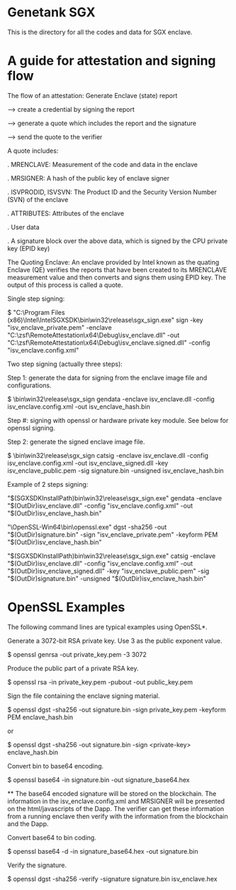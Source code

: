 # Genetank SGX

This is the directory for all the codes and data for SGX enclave.

# A guide for attestation and signing flow

The flow of an attestation:
Generate Enclave (state) report 

--> create a credential by signing the report 

--> generate a quote which includes the report and the signature

--> send the quote to the verifier


A quote includes:

  . MRENCLAVE: Measurement of the code and data in the enclave

  . MRSIGNER: A hash of the public key of enclave signer

  . ISVPRODID, ISVSVN: The Product ID and the Security Version Number (SVN) of the enclave

  . ATTRIBUTES: Attributes of the enclave

  . User data
  
  . A signature block over the above data, which is signed by the CPU private key (EPID key)

The Quoting Enclave: An enclave provided by Intel known as the quating Enclave (QE) verifies the reports that have been created to its MRENCLAVE measurement value and then converts and signs them using EPID key. The output of this process is called a quote.


Single step signing:

$ "C:\Program Files (x86)\Intel\IntelSGXSDK\bin\win32\release\sgx_sign.exe" sign -key "isv_enclave_private.pem" -enclave "C:\zsf\RemoteAttestation\x64\Debug\isv_enclave.dll" -out "C:\zsf\RemoteAttestation\x64\Debug\isv_enclave.signed.dll" -config "isv_enclave.config.xml"


Two step signing (actually three steps):

Step 1: generate the data for signing from the enclave image file and configurations.

$ <SGXSDK path>\bin\win32\release\sgx_sign gendata -enclave isv_enclave.dll -config isv_enclave.config.xml -out isv_enclave_hash.bin

Step #: signing with openssl or hardware private key module. See below for openssl signing.

Step 2: generate the signed enclave image file.

$ <SGXSDK path>\bin\win32\release\sgx_sign catsig -enclave isv_enclave.dll -config isv_enclave.config.xml -out isv_enclave_signed.dll -key isv_enclave_public.pem -sig signature.bin -unsigned isv_enclave_hash.bin

Example of 2 steps signing:

"$(SGXSDKInstallPath)bin\win32\release\sgx_sign.exe" gendata -enclave "$(OutDir)isv_enclave.dll" -config "isv_enclave.config.xml" -out "$(OutDir)isv_enclave_hash.bin"

"\OpenSSL-Win64\bin\openssl.exe" dgst -sha256 -out "$(OutDir)signature.bin" -sign "isv_enclave_private.pem" -keyform PEM "$(OutDir)isv_enclave_hash.bin"

"$(SGXSDKInstallPath)bin\win32\release\sgx_sign.exe" catsig -enclave "$(OutDir)isv_enclave.dll" -config "isv_enclave.config.xml" -out "$(OutDir)isv_enclave_signed.dll" -key "isv_enclave_public.pem" -sig "$(OutDir)signature.bin" -unsigned "$(OutDir)isv_enclave_hash.bin"

# OpenSSL Examples

The following command lines are typical examples using OpenSSL*.

Generate a 3072-bit RSA private key. Use 3 as the public exponent value.

$ openssl genrsa -out private_key.pem -3 3072

Produce the public part of a private RSA key.

$ openssl rsa -in private_key.pem -pubout -out public_key.pem
 
Sign the file containing the enclave signing material.

$ openssl dgst -sha256 -out signature.bin -sign private_key.pem -keyform PEM enclave_hash.bin

or

$ openssl dgst -sha256 -out signature.bin -sign \<private-key\> enclave_hash.bin

Convert bin to base64 encoding.

$ openssl base64 -in signature.bin -out signature_base64.hex

** The base64 encoded signature will be stored on the blockchain. The information in the isv_enclave.config.xml and MRSIGNER will be presented on the html/javascripts of the Dapp. The verifier can get these information from a running enclave then verify with the information from the blockchain and the Dapp.

Convert base64 to bin coding.

$ openssl base64 -d -in signature_base64.hex -out signature.bin

Verify the signature.

$ openssl dgst -sha256 -verify <pub-key> -signature signature.bin isv_enclave.hex
